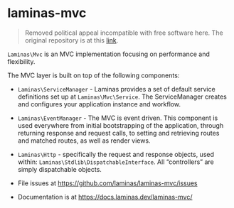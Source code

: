 # laminas-mvc

> Removed political appeal incompatible with free software here. The original repository is at this [link](https://github.com/laminas/laminas-mvc).

`Laminas\Mvc` is an MVC implementation focusing on performance and flexibility.

The MVC layer is built on top of the following components:

- `Laminas\ServiceManager` - Laminas provides a set of default service
  definitions set up at `Laminas\Mvc\Service`. The ServiceManager creates and
  configures your application instance and workflow.
- `Laminas\EventManager` - The MVC is event driven. This component is used
  everywhere from initial bootstrapping of the application, through returning
  response and request calls, to setting and retrieving routes and matched
  routes, as well as render views.
- `Laminas\Http` - specifically the request and response objects, used within:
  `Laminas\Stdlib\DispatchableInterface`. All “controllers” are simply dispatchable
  objects.


- File issues at https://github.com/laminas/laminas-mvc/issues
- Documentation is at https://docs.laminas.dev/laminas-mvc/
